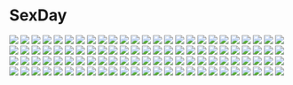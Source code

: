 # SexDay
![](https://konachan.com/jpeg/c3eb8124b143739d593440d9e3223b70/Konachan.com%20-%20201497%20anus%20ass%20ass_grab%20ayachi_nene%20game_cg%20gray_hair%20hat%20long_hair%20muririn%20no_bra%20nopan%20purple_eyes%20pussy%20pussy_juice%20sanoba_witch%20uncensored%20yuzusoft.jpg)
![](https://konachan.com/image/1b0d4a71cd4216a34593ad5209249aed/Konachan.com%20-%20153221%20black_hair%20blush%20breasts%20cleavage%20f-ism%20japanese_clothes%20long_hair%20miko%20murakami_suigun%20no_bra%20nopan%20pussy%20see_through.jpg)
![](https://konachan.com/jpeg/cdf52000657a3eec2e8eb14e7ef0f2f4/Konachan.com%20-%2056641%20beach%20bikini%20breasts%20camera%20cleavage%20girls_avenue%20ino%20swimsuit%20wink.jpg)
![](https://konachan.com/image/7432013c52a6975cae8097f2922a20e8/Konachan.com%20-%20204499%203four%20breasts%20brown_hair%20cleavage%20gray_eyes%20jpeg_artifacts%20kill_la_kill%20matoi_ryuuko%20no_bra%20open_shirt%20short_hair%20towel.jpg)
![](https://konachan.com/image/df8c2df4f240fb6b3fdc2c33c4af2c6a/Konachan.com%20-%2067122%20hatsune_miku%20thighhighs%20twintails%20vocaloid%20zoom_layer.jpg)
![](https://konachan.com/image/a24940ffebd2ba73035746ed1d75002e/Konachan.com%20-%2075186%20inami_mahiru%20working%21%21.jpg)
![](https://konachan.com/jpeg/8ae8e76a1766f5646e9331736bafd964/Konachan.com%20-%2041168%20akamaru%20blue_hair%20breasts%20clouds%20crown%20dress%20konya_no_okazu_wa_renji_de_marine%20long_hair%20moon%20night%20red_eyes%20scan%20sky%20suzushige_marine.jpg)
![](https://konachan.com/image/97f4bb61891275428b247c9e14694b1a/Konachan.com%20-%20111840%20a_channel%20ichii_tooru%20momoki_run%20nishi_yuuko%20tennoji_nagisa.jpg)
![](https://konachan.com/image/df96106094309af452c27cf236d204d8/Konachan.com%20-%2078654%20angel%20bikini%20breasts%20original%20shuz%20swimsuit%20wings%20wink.jpg)
![](https://konachan.com/jpeg/e70de0f64a87973224bf7374bbc29157/Konachan.com%20-%20294238%20demon%20gradient%20gray_hair%20honey_strap%20japanese_clothes%20kusumoto_shizuru%20long_hair%20orange_eyes%20pointed_ears%20suou_patra%20tail%20thighhighs%20water.jpg)
![](https://konachan.com/image/4d63cc801e02647f4eecdd17efbd08f7/Konachan.com%20-%2081073%20animal%20dress%20flowers%20original%20penguin%20takoyaki_%28roast%29.jpg)
![](https://konachan.com/jpeg/7575aaeb056fc937e3643482d854e5c9/Konachan.com%20-%20254742%20anthropomorphism%20aqua_eyes%20ass%20azur_lane%20barefoot%20brown_hair%20food%20headphones%20long_hair%20long_island_%28azur_lane%29%20saki_chisuzu%20school_uniform%20white.jpg)
![](https://konachan.com/image/8e2a9a535f4171befe766bc60cff570c/Konachan.com%20-%2022551%20happiness%20kamisaka_haruhi%20megami%20scan.jpg)
![](https://konachan.com/image/8f2928f78f5be265811d6825f58b7069/Konachan.com%20-%20124946%20ayanami_rei%20bandage%20blue_hair%20bodysuit%20flowers%20headband%20heiyuen%20red_eyes%20short_hair%20signed%20skintight%20spear%20stars%20sword%20tree%20weapon.jpg)
![](https://konachan.com/image/5544dd92222bbb2246e5249066a52b7e/Konachan.com%20-%20201556%20anthropomorphism%20barefoot%20brown_hair%20erect_nipples%20i-401_%28kancolle%29%20kantai_collection%20naked_shirt%20ponytail%20short_hair%20wa_%28genryusui%29%20water%20wet.jpg)
![](https://konachan.com/jpeg/e6b93b584708824d0cbc6139c9de8a1d/Konachan.com%20-%20217735%202girls%20black_hair%20breasts%20cleavage%20dress%20hyperdimension_neptunia%20kazenokaze%20nepgear%20purple_eyes%20purple_hair%20red_eyes%20thighhighs.jpg)
![](https://konachan.com/image/a91715ccad35d47cc7beac0e867de876/Konachan.com%20-%20200097%202girls%20blue_hair%20braids%20dress%20drink%20hat%20izayoi_sakuya%20maid%20novcel%20remilia_scarlet%20signed%20touhou%20vampire%20white.jpg)
![](https://konachan.com/jpeg/6be9ca24e244d1ca87fe14f65ca14686/Konachan.com%20-%20245460%20anthropomorphism%20black_hair%20blush%20bow%20fang%20flowers%20gloves%20green_eyes%20hiiragi_souren%20kantai_collection%20naganami_%28kancolle%29%20purple_eyes%20scarf.jpg)
![](https://konachan.com/jpeg/25fa2936bcd402177715b83eb9979fac/Konachan.com%20-%20287015%20ass%20azur_lane%20black_hair%20breasts%20cameltoe%20choker%20cleavage%20erect_nipples%20long_hair%20navel%20ponytail%20see_through%20signed%20swimsuit%20yellow_eyes.jpg)
![](https://konachan.com/image/32e62dc3706004ea718c499c87ddc985/Konachan.com%20-%2052700%20nabari_no_ou%20rokujou_miharu%20yoite.jpg)
![](https://konachan.com/image/b74ff4d9e94e71730c8fdbd327d2d130/Konachan.com%20-%20135855%202girls%20hakurei_reimu%20japanese_clothes%20jpeg_artifacts%20kirisame_marisa%20miko%20ofuda%20tagme%20touhou%20witch.jpg)
![](https://konachan.com/image/db1b55fd3f2eabb265ba0c0b38ab1ff4/Konachan.com%20-%2028442%20alice_parade%20blush%20breast_grab%20breasts%20censored%20cum%20futarimeno_alice%20game_cg%20lactation%20nipples%20penis%20pink_hair%20pussy%20sex%20spread_legs%20unisonshift.jpg)
![](https://konachan.com/jpeg/65dbadeed540f4283744b293c8a4b542/Konachan.com%20-%20160639%20animal%20blonde_hair%20blue_eyes%20breasts%20cleavage%20cow%20game_cg%20iizuki_tasuku%20lovely_x_cation%20lovely_x_cation_2%20yoshinoya_seine.jpg)
![](https://konachan.com/image/20e1f497572266117df58e724a5ac6d7/Konachan.com%20-%20170231%20aqua_eyes%20breasts%20chibi%20cleavage%20collar%20food%20fruit%20hotaruru%20ikaros%20long_hair%20red_hair%20skirt%20sora_no_otoshimono%20watermark%20watermelon%20wings.jpg)
![](https://konachan.com/jpeg/bd6e9cce4d1dbb54062db728b9228197/Konachan.com%20-%20244525%20akabeisoft3%20akizora_momiji%20black_hair%20bow%20breasts%20brown_eyes%20censored%20fellatio%20game_cg%20kisaragi_reina%20long_hair%20nipples%20no_bra%20open_shirt%20penis%20wink.jpg)
![](https://konachan.com/jpeg/5dd405c774bd164b329c2cfc138e6a27/Konachan.com%20-%20226906%20anastasia_%28idolmaster%29%20idolmaster%20idolmaster_cinderella_girls%20kanzaki_ranko%20nitta_minami%20yuuki_tatsuya.jpg)
![](https://konachan.com/image/84002bdf71497384bc1a5c8acc3525f8/Konachan.com%20-%20179772%20building%20clouds%20mks%20nobody%20original%20scenic%20sky%20sunset.jpg)
![](https://konachan.com/image/910116b107c63c75d352ea9401b05cfc/Konachan.com%20-%2044358%20cum%20maruku%20original%20pussy%20spread_legs%20uncensored%20wet.jpg)
![](https://konachan.com/jpeg/f5ea2a2399b43d9d368ebb885abfd860/Konachan.com%20-%20295315%20bra%20breasts%20cleavage%20group%20guilty%20long_hair%20mizuyuki%20niina_saki%20nipples%20no_bra%20noba%20panties%20ponytail%20skirt_lift%20tita_j%20twintails%20underwear%20undressing.jpg)
![](https://konachan.com/image/930d6899791124184e48179f65c023eb/Konachan.com%20-%2047987%20hiruda_reia%20shining_wind%20taka_tony.jpg)
![](https://konachan.com/image/9f34d342792f0a4198ce55076bb5db8e/Konachan.com%20-%20252252%20ass%20barefoot%20blush%20bow%20breasts%20fate_%28series%29%20illyasviel_von_einzbern%20loli%20long_hair%20nipples%20noumin%20nude%20panties%20red_eyes%20tears%20underwear%20white_hair.jpg)
![](https://konachan.com/image/5526470ef822970c7a1520cfd39cd6fd/Konachan.com%20-%20130320%20blonde_hair%20blush%20chinese_clothes%20chinese_dress%20jpeg_artifacts%20red_eyes%20rumia%20shamo_%28koumakantv%29%20touhou.jpg)
![](https://konachan.com/image/c96364905005bf2242b0386f0bddfadf/Konachan.com%20-%20134717%20araragi_karen%20araragi_tsukihi%20bakemonogatari%20hei_yan-m82a1%20monogatari_%28series%29%20nisemonogatari%20sengoku_nadeko%20sleeping.jpg)
![](https://konachan.com/image/15718a2645defa89afe92aa7df6635ea/Konachan.com%20-%2045326%20game_cg%20nitroplus%20panties%20skirt%20sky%20spica%20sumaga%20tsuji_santa%20underwear%20upskirt.jpg)
![](https://konachan.com/image/579573d4639bb81fb62b171166585248/Konachan.com%20-%20227830%20animal%20bear%20hat%20mirror%20nobody%20original%20reflection%20scarf%20st.kuma.jpg)
![](https://konachan.com/jpeg/a56eff6e2f1aa996dec981958a9377ed/Konachan.com%20-%2045627%20golden_darkness%20panties%20to_love_ru%20topless%20transparent%20underwear%20vector.jpg)
![](https://konachan.com/jpeg/b32d85fcd40639618f75a6241828c9e8/Konachan.com%20-%20306626%20anus%20ass%20blush%20breasts%20dress%20flowers%20grass%20green_eyes%20long_hair%20neocoill%20nipples%20no_bra%20penis%20ponytail%20pussy%20sex%20skirt_lift%20uncensored%20waifu2x%20wink.jpg)
![](https://konachan.com/image/ca799264b15bb4f9550d072a3470c811/Konachan.com%20-%20191503%20blonde_hair%20blue_eyes%20blush%20braids%20dress%20flowers%20fred04142%20gloves%20hat%20long_hair%20magi_in_wanchin_basilica%20ribbons%20scarf%20snow%20winter%20xiao_ma.jpg)
![](https://konachan.com/jpeg/e72e423a94fe318cfe5f49e1c63ddd4f/Konachan.com%20-%2055452%2077%20blue_eyes%20dress%20game_cg%20kuu_%2877%29%20long_hair%20tenmaso%20whirlpool%20white_hair.jpg)
![](https://konachan.com/jpeg/7d3bb56598fdda5474c33c46cf1bcfae/Konachan.com%20-%20219029%20asami_asami%20bath%20blue_eyes%20blue_hair%20blush%20breast_hold%20breasts%20brown_eyes%20brown_hair%20game_cg%20group%20nipples%20nude%20pink_hair%20towel%20white_hair.jpg)
![](https://konachan.com/image/3e908d951b071d79b0b4dc41389fedc4/Konachan.com%20-%2033470%20.hack__%20.hack__g.u.%20.hack__link%20.hack__roots%20biwa%20haseo%20kite_of_the_azure_flame%20tri-edge.jpg)
![](https://konachan.com/image/c2a7e523b9cd6d20b07c93f0301cb5f2/Konachan.com%20-%2015259%20cowboy_bebop%20edward_wong_hau_pepelu_tivrusky_iv%20ein_%28cowboy_bebop%29%20faye_valentine%20jet_black%20male%20spike_spiegel.jpg)
![](https://konachan.com/image/a85cde97a424ea28435615b2d03bc8c0/Konachan.com%20-%20277205%20atatos%20blonde_hair%20breasts%20cleavage%20clouds%20dress%20earth%20long_hair%20neo_queen_serenity%20planet%20sailor_moon%20space%20stars%20tsukino_usagi%20twintails%20wings.jpg)
![](https://konachan.com/jpeg/a2f89b08ea0d700d59285a67af9f6a3a/Konachan.com%20-%20203967%20barefoot%20hat%20motomiya_mitsuki%20remilia_scarlet%20short_hair%20touhou%20vampire%20wings.jpg)
![](https://konachan.com/image/34fea2f852135eb984bc942e10e1b636/Konachan.com%20-%20200983%20anthropomorphism%20hoshi_o_mite%20le_fantasque%20long_hair%20orange_eyes%20thighhighs%20water%20white_hair%20zhanjian_shaonu.jpg)
![](https://konachan.com/image/69e3ea3b37feeb5fc7224ee5741fa95a/Konachan.com%20-%20205237%20building%20city%20long_hair%20moss_%282225028%29%20night%20original%20scenic%20sky%20stars.jpg)
![](https://konachan.com/image/0a9347de4203ee880aedb3f31eb3a3a3/Konachan.com%20-%2099064%20black_hair%20blue_eyes%20boots%20kazune_%28baumkuchen%29%20long_hair%20original%20thighhighs%20zettai_ryouiki.jpg)
![](https://konachan.com/jpeg/bc13bd84bb67d94f9066a3698de8a0da/Konachan.com%20-%20257658%20amane_suzuha%20black_hair%20blonde_hair%20brown_hair%20game_cg%20glasses%20green_eyes%20group%20hat%20huke%20long_hair%20male%20steins%3Bgate%20steins%3Bgate_zero.jpg)
![](https://konachan.com/image/f1a6e338eff682ab9c5579387d4add57/Konachan.com%20-%20101538%20caucasus%20minakami_narumi.jpg)
![](https://konachan.com/image/493e83ee88ffe93e76b63322273d5bef/Konachan.com%20-%20167095%20black_hair%20blue_eyes%20blush%20bra%20breasts%20cleavage%20dengeki_hime%20hook%20logo%20long_hair%20navel%20panties%20priministar%20tsugihana_misumi%20underboob%20underwear.jpg)
![](https://konachan.com/image/a58d333994fb16907102a744af6bc405/Konachan.com%20-%2011551%20eclair%20kiddy_grade.jpg)
![](https://konachan.com/image/051944f11ed849f063315e73c44179c3/Konachan.com%20-%209011%20aoi_umi_no_tristia.jpg)
![](https://konachan.com/jpeg/43a172d3ee27d99e2c037ae04371ddaf/Konachan.com%20-%20244599%20ass%20blindfold%20boots%20breasts%20cameltoe%20cian_yo%20dress%20gloves%20gray_hair%20headband%20katana%20nier%20panties%20short_hair%20sideboob%20sword%20thighhighs%20underwear%20weapon.jpg)
![](https://konachan.com/image/6bf7580dbc1088d85235f775f67be8e2/Konachan.com%20-%20149892%20breasts%20cleavage%20dress%20hat%20lemoo%20open_shirt%20petals%20saigyouji_yuyuko%20sleeping%20touhou.jpg)
![](https://konachan.com/image/5dc52e2605436cd4f4855086a4289616/Konachan.com%20-%2092152%20mariko%20tagme.jpg)
![](https://konachan.com/image/363585c2e67d2621d1821786b55aa934/Konachan.com%20-%2039912%20aquanauts_of_a_morning_calm%20asanagi_mio.jpg)
![](https://konachan.com/image/c952191b0d5696591795ef2588f205f1/Konachan.com%20-%20181323%20black_hair%20breasts%20cleavage%20demon%20horns%20long_hair%20original%20panties%20sadakage%20succubus%20thighhighs%20underwear%20wings.jpg)
![](https://konachan.com/image/e4c318637ef162a3f72fea6e4b2168d5/Konachan.com%20-%2094755%20animal_ears%20bunny_ears%20bunnygirl%20inaba_tewi%20japanese_clothes%20kimono%20reisen_udongein_inaba%20supertie%20thighhighs%20touhou%20yukata.jpg)
![](https://konachan.com/image/5ba067c5d64eeed6eb6d729eb3c681fc/Konachan.com%20-%2079120%20haruka_%28pokemon%29%20hikari_%28pokemon%29%20kasumi_%28pokemon%29%20maid%20pokemon.jpg)
![](https://konachan.com/jpeg/b6957b02d4a65bd89a472a97e162e3d6/Konachan.com%20-%20185944%20blonde_hair%20blush%20boots%20clouds%20dress%20headband%20kagerou_project%20kozakura_mary%20long_hair%20noa_%28nyowaa417%29.jpg)
![](https://konachan.com/image/bc0948b3364dec755e4cd24607bb5f79/Konachan.com%20-%20293243%20aliasing%20building%20cigarette%20city%20gloves%20gray_hair%20hoodie%20navel%20original%20polychromatic%20purple_eyes%20rain%20short_hair%20shorts%20water%20watermark.jpg)
![](https://konachan.com/image/f4325f409c0c199d6e510d4af206a46e/Konachan.com%20-%2043535%20fue%20japanese_clothes%20kino_kyouka%20loli%20male%20mask%20miko%20rococoworks%20tokiwa_toomaru%20tsujiura_ryouko%20volume7.jpg)
![](https://konachan.com/jpeg/8fca1dae8a50ed22108723fb967ffeea/Konachan.com%20-%2045891%20code_geass%20nunnally_lamperouge.jpg)
![](https://konachan.com/jpeg/a893b798f142d8149d53ecc1aaceff34/Konachan.com%20-%2077859%20ex_keine%20kamishirasawa_keine%20touhou.jpg)
![](https://konachan.com/image/e6cb7f3c2c2ca8601ca15d5913286039/Konachan.com%20-%2019086%20gourry_gabriev%20lina_inverse%20slayers.jpg)
![](https://konachan.com/image/43410d90f5a1a69451e97c1c87c3169e/Konachan.com%20-%20244020%20animal%20aqua_eyes%20ass%20azur_lane%20bath%20bathtub%20bow%20cat%20drink%20feathers%20fletcher%20glasses%20group%20logo%20loli%20long_hair%20nude%20ponytail%20red_hair%20towel%20wink.jpg)
![](https://konachan.com/jpeg/901ce54b44cae87c94560c34ba5d030d/Konachan.com%20-%20306784%20aqua_eyes%20ass%20blonde_hair%20naked_shirt%20see_through%20shirt%20uzuki_karasu.jpg)
![](https://konachan.com/image/0c64ef2fe31b220479e3db614a1580be/Konachan.com%20-%20155439%20animal_ears%20black_hair%20breasts%20bunny_ears%20bunnygirl%20calendar%20cleavage%20hapymaher%20hasuno_saki%20long_hair%20nipples%20panties%20red_eyes%20tagme%20underwear.jpg)
![](https://konachan.com/image/e1e89294986bb2365cdcd6267a7b313a/Konachan.com%20-%20279020%202girls%20animal%20bird%20brown_eyes%20brown_hair%20flowers%20kukka%20long_hair%20original%20scarf%20scenic%20stairs%20tree.jpg)
![](https://konachan.com/image/3ba477442ec5727caf17c5d4c101871b/Konachan.com%20-%2065824%20breasts%20cleavage%20gloves%20hanapin%20japanese_clothes%20miko%20musubi%20nipple_slip%20panties%20red_eyes%20sekirei%20skirt%20thighhighs%20torn_clothes%20underwear%20white.jpg)
![](https://konachan.com/image/65f1b91f52ee8bc3c1aa70ae08bb8826/Konachan.com%20-%20191233%20animal_ears%20breasts%20cleavage%20criminal_girls%20loli%20ran_%28criminal_girls%29%20sako_%28criminal_girls%29%20shin_%28criminal_girls%29%20yuko_%28criminal_girls%29.jpg)
![](https://konachan.com/image/bbd87d3704f84e2be5916db1032f0032/Konachan.com%20-%2054039%20bikini%20original%20polychromatic%20senmu%20swimsuit.jpg)
![](https://konachan.com/image/d5a8114fc6a71868ee4cf29f88d703f6/Konachan.com%20-%2097399%20hatsune_miku%20kamui_gakupo%20male%20sezco%20vocaloid.jpg)
![](https://konachan.com/image/24add72a1497cc34a6177c40174086a8/Konachan.com%20-%20101408%20aqua_hair%20crossover%20ghost_in_the_shell%20hatsune_miku%20robot%20tachikoma%20thighhighs%20til%20twintails%20vocaloid.jpg)
![](https://konachan.com/image/16f56d1ecc2200739a2805d4948da241/Konachan.com%20-%2077624%20black_rock_shooter%20chain%20gun%20irino_saya%20kuroi_mato%20sword%20takanashi_yomi%20weapon.jpg)
![](https://konachan.com/image/039bc8a5bf1cc64775ea694a5ec3061d/Konachan.com%20-%20205692%20dille_blood%20dlsite.com%20original%20refeia.jpg)
![](https://konachan.com/image/6bcaa7a1f55d5476c0af914cd913024d/Konachan.com%20-%2061450%20akaba_chizuru%20bra%20panties%20sakurano_kurimu%20seitokai_no_ichizon%20shiina_mafuyu%20shiina_minatsu%20thighhighs%20underwear.jpg)
![](https://konachan.com/image/424cecb86ac20d6815fdeb44f93f043e/Konachan.com%20-%2051249%20hirasawa_ui%20hirasawa_yui%20k-on%21.jpg)
![](https://konachan.com/image/f75e721a60c6619a63a9ce63f1978387/Konachan.com%20-%20103468%20bikini_top%20forest%20ruins%20scenic%20see_through%20shrine%20tagme_%28artist%29%20tree.jpg)
![](https://konachan.com/image/e832431eafbfeab3d714dbca501e8756/Konachan.com%20-%2098151%20all_male%20blonde_hair%20kagamine_len%20male%20microphone%20panties%20school_uniform%20skirt%20trap%20underwear%20upskirt%20vocaloid.jpg)
![](https://konachan.com/image/27c4514d06ac32eb33f5a43f40bb8793/Konachan.com%20-%20284271%20ass%20bikini%20blonde_hair%20blush%20breasts%20fate_extella%20garter%20long_hair%20orange_eyes%20ponytail%20purple_eyes%20signed%20swimsuit%20water%20wet%20xin_%28moehime%29.jpg)
![](https://konachan.com/image/0eaaf764ad43369232e2c5c5f9f03bb1/Konachan.com%20-%2028540%20censored%20chu_x_chu%20game_cg%20penis%20uesugi_uta%20unisonshift.jpg)
![](https://konachan.com/image/c81ffa93e6dccaf229890993f0cb3487/Konachan.com%20-%2055957%20fujioka_haruhi%20haninozuka_mitsukuni%20hitachiin_hikaru%20hitachiin_kaoru%20morinozuka_takashi%20ootori_kyoya%20ouran_koukou_host_club%20suou_tamaki%20twins.jpg)
![](https://konachan.com/image/4fe0e937e63d38e230644c9a9463e13a/Konachan.com%20-%2033529%20ayanami_rei%20neon_genesis_evangelion.jpg)
![](https://konachan.com/image/fa3785c3d06a7a2970fffec15fdd7ae8/Konachan.com%20-%2028007%20ai_%28popotan%29%20mai%20mii%20popotan%20poyoyon_rokku.jpg)
![](https://konachan.com/image/46dd3321d7bb88a19f453f94cbb8961a/Konachan.com%20-%2068984%20hatsune_miku%20twintails%20vocaloid.jpg)
![](https://konachan.com/image/4bba7e1095360bd3f95f5145f36a92e5/Konachan.com%20-%2015212%20animal%20close%20dog%20excel_saga%20menchi.jpg)
![](https://konachan.com/image/92507a202c2a7cb4d41a7fb91b359c1e/Konachan.com%20-%20120103%20blonde_hair%20breasts%20flandre_scarlet%20fukunaga_kazuhiro%20hat%20masturbation%20no_bra%20nopan%20red_eyes%20thighhighs%20touhou%20vampire%20vibrator%20wings%20wink.jpg)
![](https://konachan.com/image/e4cf0866548b636bfd23a5f067f3e99d/Konachan.com%20-%20145696%20beach%20bikini%20blonde_hair%20food%20golden_darkness%20ice_cream%20kurosaki_mea%20momo_velia_deviluke%20nyantype%20pink_hair%20scan%20swimsuit%20to_love_ru.jpg)
![](https://konachan.com/image/e20d4616dc74b03716beae619b10c0a2/Konachan.com%20-%20234396%20aircraft%20aqua_eyes%20aqua_hair%20bai_yemeng%20clouds%20hat%20hatsune_miku%20long_hair%20pantyhose%20shorts%20signed%20sky%20twintails%20vocaloid%20wet.jpg)
![](https://konachan.com/image/b35bfb307386ebf63dd831afd8cc9a8d/Konachan.com%20-%20152707%20breasts%20hatsune_miku%20panimiiru%20thighhighs%20twintails%20vocaloid%20zettai_ryouiki%20zoom_layer.jpg)
![](https://konachan.com/jpeg/2500e7eab2af1223faeffd93487276ad/Konachan.com%20-%20277238%202girls%20anus%20breasts%20hata_no_kokoro%20ke-ta%20komeiji_koishi%20long_hair%20mask%20nipples%20open_shirt%20pink_eyes%20pink_hair%20pussy%20scan%20touhou%20uncensored%20yuri.jpg)
![](https://konachan.com/image/276a8901562bbed550d926642b4e7574/Konachan.com%20-%20296239%20ainy77%20brown_hair%20dress%20idolmaster%20idolmaster_cinderella_girls%20instrument%20long_hair%20ninomiya_asuka%20purple_eyes%20violin%20watermark.jpg)
![](https://konachan.com/jpeg/4d551f6e977b3092471d97e0f534a13f/Konachan.com%20-%20233950%20hyperdimension_neptunia%20hyperdimension_neptunia_vii%20nepgear%20neptune%20shinsoyori%20waifu2x.jpg)
![](https://konachan.com/jpeg/1015cfdaf4b142a821686a6f341ccdfb/Konachan.com%20-%20104119%20kagamine_len%20kagamine_rin%20male%20vocaloid.jpg)
![](https://konachan.com/image/0e1f91f98b1fb0d212377ca8dfd83f66/Konachan.com%20-%20138138%20ass%20bed%20black_hair%20breasts%20long_hair%20nude%20pussy%20red_eyes%20uncensored%20xtermination.jpg)
![](https://konachan.com/image/d5eb73a503a98c097e08d0c068a2e827/Konachan.com%20-%2090845%20breasts%20demon%20horns%20long_hair%20pointed_ears%20succubus%20tagme%20tail.jpg)
![](https://konachan.com/image/f154d06942f31368d4a848dc9bf5adf6/Konachan.com%20-%2026722%20all_male%20bleach%20kurosaki_ichigo%20male%20polychromatic%20red.jpg)
![](https://konachan.com/jpeg/6a8c2938451b4fc88f21d5fc3d6cd6d2/Konachan.com%20-%20177497%20animal_ears%20breast_grab%20breasts%20game_cg%20koiiro_marriage%20marmalade%20nipples%20pink_hair%20sasorigatame%20sex%20stockings%20tie%20torn_clothes%20twintails%20uncensored.jpg)
![](https://konachan.com/jpeg/ab50cd1c6ef050453f2102e93037b947/Konachan.com%20-%20159215%202girls%20aircraft%20black_hair%20boots%20bow%20camera%20clouds%20dress%20flowers%20kantoku%20kurumi_%28kantoku%29%20long_hair%20original%20pink_eyes%20red_hair%20scan%20short_hair.jpg)
